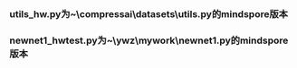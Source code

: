 ### utils_hw.py为~\compressai\datasets\utils.py的mindspore版本
### newnet1_hwtest.py为~\ywz\mywork\newnet1.py的mindspore版本
